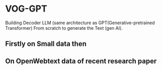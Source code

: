 # VOG-GPT
Building Decoder LLM (same architecture as GPT(Generative-pretrained Transformer) From scratch to generate the Text (gen AI).
## Firstly on Small data then
## On OpenWebtext data of recent research paper

